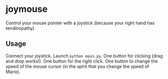 # joymouse
Control your mouse pointer with a joystick (because your right hand has tendinopathy)

## Usage

Connect your joystick. Launch `python main.py`.
One button for clicking (drag and drop works!). One button for the right click. One button to change the speed of the mouse cursor (in the spirit that you change the speed of Mario).
  
